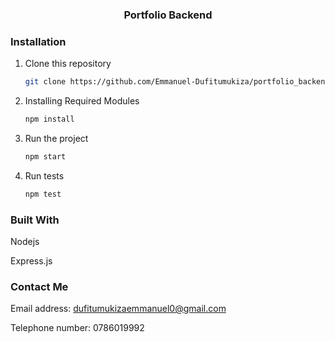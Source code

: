 <div align="center">
  <h3 align="center">Portfolio Backend</h3>
</div>

### Installation

1. Clone this repository
   ```sh
   git clone https://github.com/Emmanuel-Dufitumukiza/portfolio_backend.git
   ```
2. Installing Required Modules
   ```sh
   npm install
   ```
2. Run the project
   ```sh
   npm start
   ```

2. Run tests
   ```sh
   npm test
   ```

### Built With

<div>
  <p>Nodejs</p>
  <p>Express.js</p>
</div>

### Contact Me

<div>
  <p>Email address: <a href="dufitumukizaemmanuel0@gmail.com">dufitumukizaemmanuel0@gmail.com</a></p>
  <p>Telephone number: 0786019992</p>
</div>